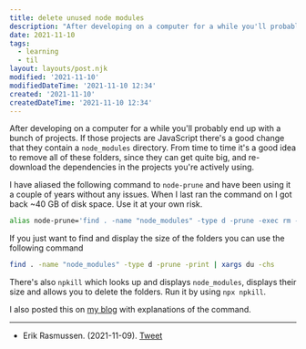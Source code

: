 ```yaml
---
title: delete unused node modules
description: "After developing on a computer for a while you'll probably end up with a bunch of projects"
date: 2021-11-10
tags:
  - learning
  - til
layout: layouts/post.njk
modified: '2021-11-10'
modifiedDateTime: '2021-11-10 12:34'
created: '2021-11-10'
createdDateTime: '2021-11-10 12:34'
---
```


After developing on a computer for a while you'll probably end up with a bunch of projects. If those projects are JavaScript there's a good change that they contain a `node_modules` directory. From time to time it's a good idea to remove all of these folders, since they can get quite big, and re-download the dependencies in the projects you're actively using.

I have aliased the following command to `node-prune` and have been using it a couple of years without any issues. When I last ran the command on I got back ~40 GB of disk space. Use it at your own risk.

```bash
alias node-prune='find . -name "node_modules" -type d -prune -exec rm -rf '{}' +'
```

If you just want to find and display the size of the folders you can use the following command

```bash
find . -name "node_modules" -type d -prune -print | xargs du -chs
```

There's also `npkill` which looks up and displays `node_modules`, displays their size and allows you to delete the folders. Run it by using `npx npkill`.

I also posted this on [my blog](https://willcodefor.beer/posts/save-disk-space-by-deleting-node-modules/) with explanations of the command.

---

- Erik Rasmussen. (2021-11-09). [Tweet](https://twitter.com/erikras/status/1458074052929728515)
